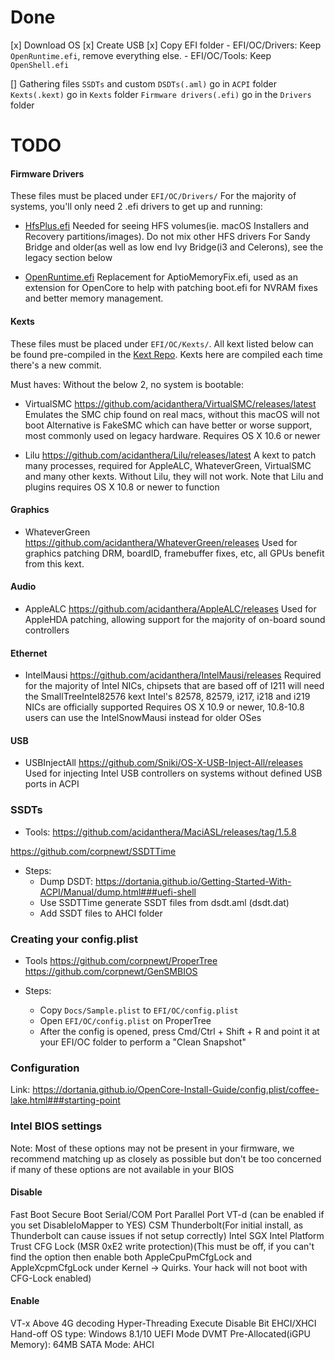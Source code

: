 # Done

[x] Download OS
[x] Create USB
[x] Copy EFI folder
    - EFI/OC/Drivers: Keep `OpenRuntime.efi`, remove everything else.
    - EFI/OC/Tools: Keep `OpenShell.efi`

[] Gathering files
    `SSDTs` and custom `DSDTs(.aml)` go in `ACPI` folder
    `Kexts(.kext)` go in `Kexts` folder
    `Firmware drivers(.efi)` go in the `Drivers` folder


# TODO

#### Firmware Drivers

These files must be placed under `EFI/OC/Drivers/`
For the majority of systems, you'll only need 2 .efi drivers to get up and running:

* [HfsPlus.efi](https://github.com/acidanthera/OcBinaryData/blob/master/Drivers/HfsPlus.efi)
Needed for seeing HFS volumes(ie. macOS Installers and Recovery partitions/images). Do not mix other HFS drivers
For Sandy Bridge and older(as well as low end Ivy Bridge(i3 and Celerons), see the legacy section below

* [OpenRuntime.efi](https://github.com/acidanthera/OpenCorePkg/releases)
Replacement for AptioMemoryFix.efi, used as an extension for OpenCore to help with patching boot.efi for NVRAM fixes and better memory management.

#### Kexts

These files must be placed under `EFI/OC/Kexts/`. All kext listed below can be found pre-compiled in the [Kext Repo](http://kexts.goldfish64.com/). Kexts here are compiled each time there's a new commit.

Must haves:
Without the below 2, no system is bootable:

* VirtualSMC https://github.com/acidanthera/VirtualSMC/releases/latest
Emulates the SMC chip found on real macs, without this macOS will not boot
Alternative is FakeSMC which can have better or worse support, most commonly used on legacy hardware.
Requires OS X 10.6 or newer

* Lilu https://github.com/acidanthera/Lilu/releases/latest
A kext to patch many processes, required for AppleALC, WhateverGreen, VirtualSMC and many other kexts. Without Lilu, they will not work.
Note that Lilu and plugins requires OS X 10.8 or newer to function

#### Graphics

* WhateverGreen https://github.com/acidanthera/WhateverGreen/releases
Used for graphics patching DRM, boardID, framebuffer fixes, etc, all GPUs benefit from this kext.

#### Audio

* AppleALC https://github.com/acidanthera/AppleALC/releases
Used for AppleHDA patching, allowing support for the majority of on-board sound controllers

#### Ethernet

* IntelMausi https://github.com/acidanthera/IntelMausi/releases
Required for the majority of Intel NICs, chipsets that are based off of I211 will need the SmallTreeIntel82576 kext
Intel's 82578, 82579, i217, i218 and i219 NICs are officially supported
Requires OS X 10.9 or newer, 10.8-10.8 users can use the IntelSnowMausi instead for older OSes

#### USB

* USBInjectAll https://github.com/Sniki/OS-X-USB-Inject-All/releases
Used for injecting Intel USB controllers on systems without defined USB ports in ACPI

### SSDTs

* Tools:
https://github.com/acidanthera/MaciASL/releases/tag/1.5.8

https://github.com/corpnewt/SSDTTime

* Steps:
    - Dump DSDT: https://dortania.github.io/Getting-Started-With-ACPI/Manual/dump.html###uefi-shell
    - Use SSDTTime generate SSDT files from dsdt.aml (dsdt.dat)
    - Add SSDT files to AHCI folder

### Creating your config.plist

* Tools
https://github.com/corpnewt/ProperTree
https://github.com/corpnewt/GenSMBIOS

* Steps:
    - Copy `Docs/Sample.plist` to `EFI/OC/config.plist`
    - Open `EFI/OC/config.plist` on ProperTree
    - After the config is opened, press Cmd/Ctrl + Shift + R and point it at your EFI/OC folder to perform a "Clean Snapshot"

### Configuration

Link: https://dortania.github.io/OpenCore-Install-Guide/config.plist/coffee-lake.html###starting-point


### Intel BIOS settings
Note: Most of these options may not be present in your firmware, we recommend matching up as closely as possible but don't be too concerned if many of these options are not available in your BIOS

#### Disable
Fast Boot
Secure Boot
Serial/COM Port
Parallel Port
VT-d (can be enabled if you set DisableIoMapper to YES)
CSM
Thunderbolt(For initial install, as Thunderbolt can cause issues if not setup correctly)
Intel SGX
Intel Platform Trust
CFG Lock (MSR 0xE2 write protection)(This must be off, if you can't find the option then enable both AppleCpuPmCfgLock and AppleXcpmCfgLock under Kernel -> Quirks. Your hack will not boot with CFG-Lock enabled)

#### Enable
VT-x
Above 4G decoding
Hyper-Threading
Execute Disable Bit
EHCI/XHCI Hand-off
OS type: Windows 8.1/10 UEFI Mode
DVMT Pre-Allocated(iGPU Memory): 64MB
SATA Mode: AHCI
###
